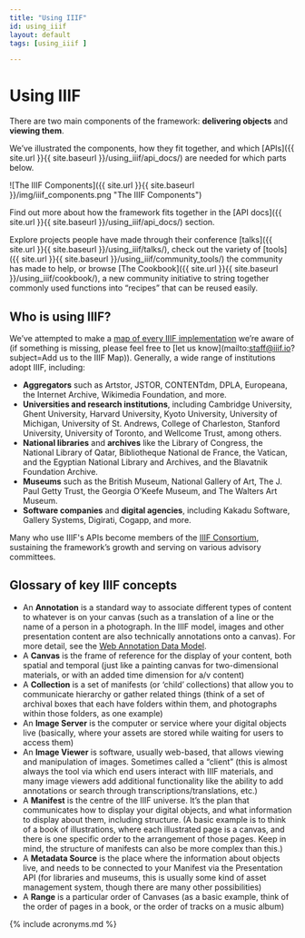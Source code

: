 ```yaml
---
title: "Using IIIF"
id: using_iiif
layout: default
tags: [using_iiif ]

---
```


# Using IIIF

There are two main components of the framework: **delivering objects** and **viewing them**.

We’ve illustrated the components, how they fit together, and which [APIs]({{ site.url }}{{ site.baseurl }}/using_iiif/api_docs/) are needed for which parts below.

![The IIIF Components]({{ site.url }}{{ site.baseurl }}/img/iiif_components.png "The IIIF Components")


Find out more about how the framework fits together in the [API docs]({{ site.url }}{{ site.baseurl }}/using_iiif/api_docs/) section.

Explore projects people have made through their conference [talks]({{ site.url }}{{ site.baseurl }}/using_iiif/talks/), check out the variety of [tools]({{ site.url }}{{ site.baseurl }}/using_iiif/community_tools/) the community has made to help, or browse [The Cookbook]({{ site.url }}{{ site.baseurl }}/using_iiif/cookbook/), a new community initiative to string together commonly used functions into “recipes” that can be reused easily.


## Who is using IIIF?

We’ve attempted to make a [map of every IIIF implementation](https://www.google.com/maps/d/viewer?mid=1faJRKJpj2Vau__RDwt8af040x0GTVozp&ll=4.340203155220545%2C18.29779899999994&z=2) we’re aware of (if something is missing, please feel free to [let us know](mailto:staff@iiif.io?subject=Add us to the IIIF Map)). Generally, a wide range of institutions adopt IIIF, including:

*   **Aggregators** such as Artstor, JSTOR, CONTENTdm, DPLA, Europeana, the Internet Archive, Wikimedia Foundation, and more.
*   **Universities and research institutions**, including Cambridge University, Ghent University, Harvard University, Kyoto University, University of Michigan, University of St. Andrews, College of Charleston, Stanford University, University of Toronto, and Wellcome Trust, among others.
*   **National libraries** and **archives** like the Library of Congress, the National Library of Qatar, Bibliotheque National de France, the Vatican, and the Egyptian National Library and Archives, and the Blavatnik Foundation Archive.
*   **Museums** such as the British Museum, National Gallery of Art, The J. Paul Getty Trust, the Georgia O’Keefe Museum, and The Walters Art Museum.
*   **Software companies** and **digital agencies**, including Kakadu Software, Gallery Systems, Digirati, Cogapp, and more.

Many who use IIIF's APIs become members of the <a href="{{ site.url }}{{ site.baseurl }}/community/consortium/">IIIF Consortium</a>, sustaining the framework’s growth and serving on various advisory committees.

## Glossary of key IIIF concepts

*   An **Annotation** is a standard way to associate different types of content to whatever is on your canvas (such as a translation of a line or the name of a person in a photograph. In the IIIF model, images and other presentation content are also technically annotations onto a canvas). For more detail, see the [Web Annotation Data Model](http://w3.org/TR/annotation-model/).
*   A **Canvas** is the frame of reference for the display of your content, both spatial and temporal (just like a painting canvas for two-dimensional materials, or with an added time dimension for a/v content)
*   A **Collection** is a set of manifests (or ‘child’ collections) that allow you to communicate hierarchy or gather related things (think of a set of archival boxes that each have folders within them, and photographs within those folders, as one example)
*   An **Image Server** is the computer or service where your digital objects live (basically, where your assets are stored while waiting for users to access them)
*   An **Image Viewer** is software, usually web-based, that allows viewing and manipulation of images. Sometimes called a “client” (this is almost always the tool via which end users interact with IIIF materials, and many image viewers add additional functionality like the ability to add annotations or search through transcriptions/translations, etc.)
*   A **Manifest** is the centre of the IIIF universe. It’s the plan that communicates how to display your digital objects, and what information to display about them, including structure. (A basic example is to think of a book of illustrations, where each illustrated page is a canvas, and there is one specific order to the arrangement of those pages. Keep in mind, the structure of manifests can also be more complex than this.)
*   A **Metadata Source** is the place where the information about objects live, and needs to be connected to your Manifest via the Presentation API (for libraries and museums, this is usually some kind of asset management system, though there are many other possibilities)
*   A **Range** is a particular order of Canvases (as a basic example, think of the order of pages in a book, or the order of tracks on a music album)

{% include acronyms.md %}
